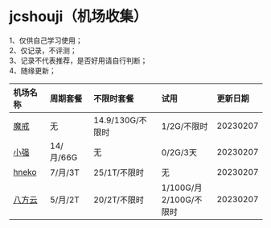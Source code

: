 # jcshouji（机场收集）
1、仅供自己学习使用；   
2、仅记录，不评测；   
3、记录不代表推荐，是否好用请自行判断；   
4、随缘更新；   

|机场名称|周期套餐|不限时套餐|试用|更新日期|
|:-----|:-----|:-----|:-----|:-----|
|[魔戒](https://www.mojie.me)|无|14.9/130G/不限时|1/2G/不限时|20230207|
|[小强](https://xqcloud.net)|14/月/66G|无|0/2G/3天|20230207|
|[hneko](https://hneko.xyz)|7/月/3T|25/1T/不限时|无|20230207|
|[八方云](https://cn.bafang.vip)|5/月/2T|20/2T/不限时|1/100G/月<br>2/100G/不限时|20230207|
